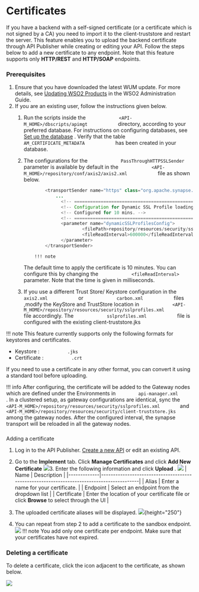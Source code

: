 # Certificates

If you have a backend with a self-signed certificate (or a certificate which is not signed by a CA) you need to import it to the client-truststore and restart the server. This feature enables you to upload the backend certificate through API Publisher while creating or editing your API. Follow the steps below to add a new certificate to any endpoint. Note that this feature supports only **HTTP/REST** and **HTTP/SOAP** endpoints.

### Prerequisites

1.  Ensure that you have downloaded the latest WUM update. For more details, see [Updating WSO2 Products](https://docs.wso2.com/display/ADMIN44x/Updating+WSO2+Products) in the WSO2 Administration Guide.
2.  If you are an existing user, follow the instructions given below.
    1.  Run the scripts inside the `             <API-M_HOME>/dbscripts/apimgt            ` directory, according to your preferred database. For instructions on configuring databases, see [Set up the database](https://docs.wso2.com/display/AM260/Changing+the+Default+API-M+Databases#ChangingtheDefaultAPI-MDatabases-Step1-Setupthedatabase) . Verify that the table `             AM_CERTIFICATE_METADATA            ` has been created in your database.

    2.  The configurations for the `             PassThroughHTTPSSLSender            ` parameter is available by default in the `             <API-M_HOME>/repository/conf/axis2/axis2.xml            ` file as shown below.

        ``` java
                <transportSender name="https" class="org.apache.synapse.transport.passthru.PassThroughHttpSSLSender">
                    ...
                      <!-- ============================================== -->
                      <!-- Configuration for Dynamic SSL Profile loading. -->
                      <!-- Configured for 10 mins. -->
                      <!-- ============================================== -->
                      <parameter name="dynamicSSLProfilesConfig">
                              <filePath>repository/resources/security/sslprofiles.xml</filePath>
                              <fileReadInterval>600000</fileReadInterval>
                      </parameter>
                </transportSender>
        ```

                !!! note
        The default time to apply the certificate is 10 minutes. You can configure this by changing the `             <fileReadInterval>            ` parameter. Note that the time is given in milliseconds.


    3.  If you use a different Trust Store/ Keystore configuration in the `             axis2.xml            ` or `             carbon.xml            ` files ,modify the KeyStore and TrustStore location in `             <API-M_HOME>/repository/resources/security/sslprofiles.xml            ` file accordingly. The `             sslprofiles.xml            ` file is configured with the existing client-truststore.jks

!!! note
This feature currently supports only the following formats for keystores and certificates.

-   Keystore : `           .jks          `
-   Certificate : `           .crt          `

If you need to use a certificate in any other format, you can convert it using a standard tool before uploading.


!!! info
After configuring, the certificate will be added to the Gateway nodes which are defined under the Environments in `         api-manager.xml        ` . In a clustered setup, as gateway configurations are identical, sync the `         <API-M_HOME>/repository/resources/security/sslprofiles.xml        ` and `         <API-M_HOME>/repository/resources/security/client-truststore.jks        ` among the gateway nodes. After the configured interval, the synapse transport will be reloaded in all the gateway nodes.


### 
Adding a certificate

1.  Log in to the API Publisher. [Create a new API](https://docs.wso2.com/display/AM300/Create+and+Publish+an+API) or edit an existing API.
2.  Go to the **Implement** tab. Click **Manage Certificates** and click **Add New Certificate**
    ![](attachments/126560467/126560484.png)3.  Enter the following information and click **Upload** .
    ![](attachments/126560467/126560485.png)
    | Name        | Description                                                                              |
    |-------------|------------------------------------------------------------------------------------------|
    | Alias       | Enter a name for your certificate.                                                       |
    | Endpoint    | Select an endpoint from the dropdown list                                                |
    | Certificate | Enter the location of your certificate file or click **Browse** to select through the UI |

4.  The uploaded certificate aliases will be displayed.
    ![](attachments/126560467/126560486.png){height="250"}
5.  You can repeat from step 2 to add a certificate to the sandbox endpoint.
    ![](attachments/126560467/126560487.png)
!!! note
You add only one certificate per endpoint. Make sure that your certificates have not expired.


### Deleting a certificate

To delete a certificate, click the icon adjacent to the certificate, as shown below.

![](attachments/126560467/126560488.png)


